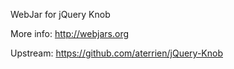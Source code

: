 WebJar for jQuery Knob

More info: http://webjars.org

Upstream: https://github.com/aterrien/jQuery-Knob
